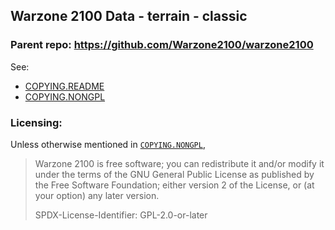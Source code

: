 Warzone 2100 Data - terrain - classic
-------------------------------------

### Parent repo: https://github.com/Warzone2100/warzone2100

See:
- [COPYING.README](COPYING.README)
- [COPYING.NONGPL](COPYING.NONGPL)

### Licensing:
Unless otherwise mentioned in [`COPYING.NONGPL`](COPYING.NONGPL),

> Warzone 2100 is free software; you can redistribute it and/or modify it under the terms of the GNU General Public License as published by the Free Software Foundation; either version 2 of the License, or (at your option) any later version.
>
> SPDX-License-Identifier: GPL-2.0-or-later
